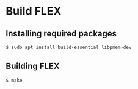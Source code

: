 # Build FLEX

## Installing required packages
```bash
$ sudo apt install build-essential libpmem-dev
```

## Building FLEX
```bash
$ make
```
